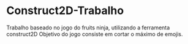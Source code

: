 # Construct2D-Trabalho

Trabalho baseado no jogo do fruits ninja, utilizando a ferramenta construct2D
Objetivo do jogo consiste em cortar o máximo de emojis.
